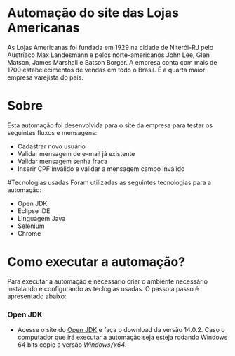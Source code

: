 # Automação do site das Lojas Americanas

As Lojas Americanas foi fundada em 1929 na cidade de Niterói-RJ pelo Austríaco Max Landesmann e pelos norte-americanos John Lee, Glen Matson, James Marshall e Batson Borger. A empresa conta com mais de 1700 estabelecimentos de vendas em todo o Brasil. É a quarta maior empresa varejista do país.

# Sobre
Esta automação foi desenvolvida para o site da empresa para testar os seguintes fluxos e mensagens: 

* Cadastrar novo usuário
* Validar mensagem de e-mail já existente
* Validar mensagem senha fraca
* Inserir CPF inválido e validar a mensagem campo inválido

#Tecnologias usadas
Foram utilizadas as seguintes tecnologias para a automação:

* Open JDK
* Eclipse IDE
* Linguagem Java
* Selenium
* Chrome

# Como executar a automação?
Para executar a automação é necessário criar o ambiente necessário instalando e configurando as teclogias usadas. O passo a passo é apresentado abaixo:

### Open JDK

* Acesse o site do [Open JDK](https://jdk.java.net/14/) e faça o download da versão 14.0.2. Caso o computador que irá executar a automação seja esteja rodando Windows 64 bits copie a versão *Windows / x64*.
